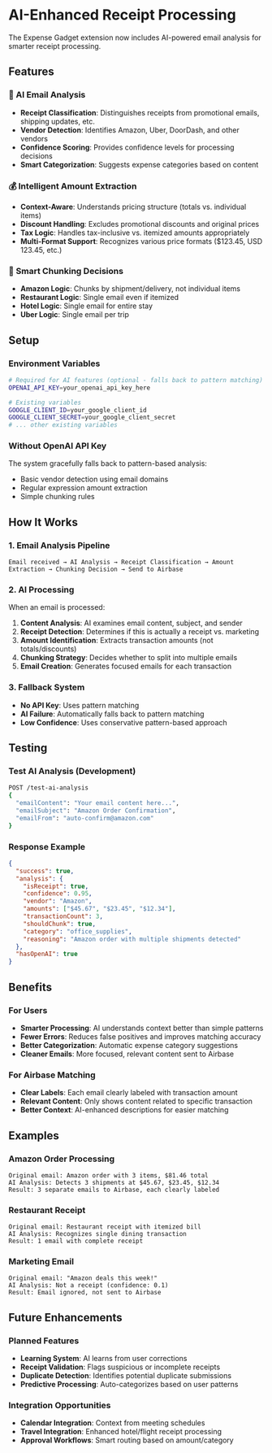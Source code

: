 # AI-Enhanced Receipt Processing

The Expense Gadget extension now includes AI-powered email analysis for smarter receipt processing.

## Features

### 🤖 AI Email Analysis
- **Receipt Classification**: Distinguishes receipts from promotional emails, shipping updates, etc.
- **Vendor Detection**: Identifies Amazon, Uber, DoorDash, and other vendors
- **Confidence Scoring**: Provides confidence levels for processing decisions
- **Smart Categorization**: Suggests expense categories based on content

### 💰 Intelligent Amount Extraction
- **Context-Aware**: Understands pricing structure (totals vs. individual items)
- **Discount Handling**: Excludes promotional discounts and original prices
- **Tax Logic**: Handles tax-inclusive vs. itemized amounts appropriately
- **Multi-Format Support**: Recognizes various price formats ($123.45, USD 123.45, etc.)

### 🧠 Smart Chunking Decisions
- **Amazon Logic**: Chunks by shipment/delivery, not individual items
- **Restaurant Logic**: Single email even if itemized
- **Hotel Logic**: Single email for entire stay
- **Uber Logic**: Single email per trip

## Setup

### Environment Variables
```bash
# Required for AI features (optional - falls back to pattern matching)
OPENAI_API_KEY=your_openai_api_key_here

# Existing variables
GOOGLE_CLIENT_ID=your_google_client_id
GOOGLE_CLIENT_SECRET=your_google_client_secret
# ... other existing variables
```

### Without OpenAI API Key
The system gracefully falls back to pattern-based analysis:
- Basic vendor detection using email domains
- Regular expression amount extraction
- Simple chunking rules

## How It Works

### 1. Email Analysis Pipeline
```
Email received → AI Analysis → Receipt Classification → Amount Extraction → Chunking Decision → Send to Airbase
```

### 2. AI Processing
When an email is processed:
1. **Content Analysis**: AI examines email content, subject, and sender
2. **Receipt Detection**: Determines if this is actually a receipt vs. marketing
3. **Amount Identification**: Extracts transaction amounts (not totals/discounts)
4. **Chunking Strategy**: Decides whether to split into multiple emails
5. **Email Creation**: Generates focused emails for each transaction

### 3. Fallback System
- **No API Key**: Uses pattern matching
- **AI Failure**: Automatically falls back to pattern matching
- **Low Confidence**: Uses conservative pattern-based approach

## Testing

### Test AI Analysis (Development)
```bash
POST /test-ai-analysis
{
  "emailContent": "Your email content here...",
  "emailSubject": "Amazon Order Confirmation",
  "emailFrom": "auto-confirm@amazon.com"
}
```

### Response Example
```json
{
  "success": true,
  "analysis": {
    "isReceipt": true,
    "confidence": 0.95,
    "vendor": "Amazon",
    "amounts": ["$45.67", "$23.45", "$12.34"],
    "transactionCount": 3,
    "shouldChunk": true,
    "category": "office_supplies",
    "reasoning": "Amazon order with multiple shipments detected"
  },
  "hasOpenAI": true
}
```

## Benefits

### For Users
- **Smarter Processing**: AI understands context better than simple patterns
- **Fewer Errors**: Reduces false positives and improves matching accuracy
- **Better Categorization**: Automatic expense category suggestions
- **Cleaner Emails**: More focused, relevant content sent to Airbase

### For Airbase Matching
- **Clear Labels**: Each email clearly labeled with transaction amount
- **Relevant Content**: Only shows content related to specific transaction
- **Better Context**: AI-enhanced descriptions for easier matching

## Examples

### Amazon Order Processing
```
Original email: Amazon order with 3 items, $81.46 total
AI Analysis: Detects 3 shipments at $45.67, $23.45, $12.34
Result: 3 separate emails to Airbase, each clearly labeled
```

### Restaurant Receipt
```
Original email: Restaurant receipt with itemized bill
AI Analysis: Recognizes single dining transaction
Result: 1 email with complete receipt
```

### Marketing Email
```
Original email: "Amazon deals this week!"
AI Analysis: Not a receipt (confidence: 0.1)
Result: Email ignored, not sent to Airbase
```

## Future Enhancements

### Planned Features
- **Learning System**: AI learns from user corrections
- **Receipt Validation**: Flags suspicious or incomplete receipts
- **Duplicate Detection**: Identifies potential duplicate submissions
- **Predictive Processing**: Auto-categorizes based on user patterns

### Integration Opportunities
- **Calendar Integration**: Context from meeting schedules
- **Travel Integration**: Enhanced hotel/flight receipt processing
- **Approval Workflows**: Smart routing based on amount/category
